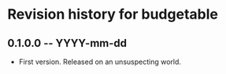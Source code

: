# Revision history for budgetable

## 0.1.0.0 -- YYYY-mm-dd

* First version. Released on an unsuspecting world.

